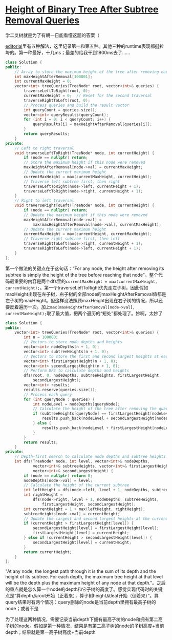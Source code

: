 # [Height of Binary Tree After Subtree Removal Queries](https://leetcode.com/problems/height-of-binary-tree-after-subtree-removal-queries)

学二叉树就是为了有朝一日能看懂这题的答案（

[editorial](https://leetcode.com/problems/height-of-binary-tree-after-subtree-removal-queries/editorial)里有五种解法，这里记录第一和第五种。其他三种的runtime表现都挺拉垮的。第一种最好，十几ms；最差的给我干到1800ms去了……
```c++
class Solution {
public:
    // Array to store the maximum height of the tree after removing each node
    int maxHeightAfterRemoval[100001];
    int currentMaxHeight = 0;
    vector<int> treeQueries(TreeNode* root, vector<int>& queries) {
        traverseLeftToRight(root, 0);
        currentMaxHeight = 0;  // Reset for the second traversal
        traverseRightToLeft(root, 0);
        // Process queries and build the result vector
        int queryCount = queries.size();
        vector<int> queryResults(queryCount);
        for (int i = 0; i < queryCount; i++) {
            queryResults[i] = maxHeightAfterRemoval[queries[i]];
        }
        return queryResults;
    }
private:
    // Left to right traversal
    void traverseLeftToRight(TreeNode* node, int currentHeight) {
        if (node == nullptr) return;
        // Store the maximum height if this node were removed
        maxHeightAfterRemoval[node->val] = currentMaxHeight;
        // Update the current maximum height
        currentMaxHeight = max(currentMaxHeight, currentHeight);
        // Traverse left subtree first, then right
        traverseLeftToRight(node->left, currentHeight + 1);
        traverseLeftToRight(node->right, currentHeight + 1);
    }
    // Right to left traversal
    void traverseRightToLeft(TreeNode* node, int currentHeight) {
        if (node == nullptr) return;
        // Update the maximum height if this node were removed
        maxHeightAfterRemoval[node->val] =
            max(maxHeightAfterRemoval[node->val], currentMaxHeight);
        // Update the current maximum height
        currentMaxHeight = max(currentHeight, currentMaxHeight);
        // Traverse right subtree first, then left
        traverseRightToLeft(node->right, currentHeight + 1);
        traverseRightToLeft(node->left, currentHeight + 1);
    }
};
```
第一个做法的关键点在于这句话：“For any node, the height after removing its subtree is simply the height of the tree before reaching that node”。整个代码最重要的内容是两个dfs里的`currentMaxHeight = max(currentMaxHeight, currentHeight);`。第一个traverseLeftToRight优先走左子树，因此假如maxHeight出现在左子树，右子树的全部node的maxHeightAfterRemoval值都是左子树的maxHeight。但这样没法照顾maxHeight出现在右子树的情况，所以还要反着遍历一次。加上`max(maxHeightAfterRemoval[node->val], currentMaxHeight);`取了最大值，把两个遍历的“短处”都处理了。妙啊，太妙了
```c++
class Solution {
public:
    vector<int> treeQueries(TreeNode* root, vector<int>& queries) {
        int n = 100000;
        // Vectors to store node depths and heights
        vector<int> nodeDepths(n + 1, 0);
        vector<int> subtreeHeights(n + 1, 0);
        // Vectors to store the first and second largest heights at each level
        vector<int> firstLargestHeight(n + 1, 0);
        vector<int> secondLargestHeight(n + 1, 0);
        // Perform DFS to calculate depths and heights
        dfs(root, 0, nodeDepths, subtreeHeights, firstLargestHeight,
            secondLargestHeight);
        vector<int> results;
        results.reserve(queries.size());
        // Process each query
        for (int queryNode : queries) {
            int nodeLevel = nodeDepths[queryNode];
            // Calculate the height of the tree after removing the query node
            if (subtreeHeights[queryNode] == firstLargestHeight[nodeLevel]) {
                results.push_back(nodeLevel + secondLargestHeight[nodeLevel] -1);
            } else {
                results.push_back(nodeLevel + firstLargestHeight[nodeLevel] -1);
            }
        }
        return results;
    }
private:
    // Depth-first search to calculate node depths and subtree heights
    int dfs(TreeNode* node, int level, vector<int>& nodeDepths,
            vector<int>& subtreeHeights, vector<int>& firstLargestHeight,
            vector<int>& secondLargestHeight) {
        if (node == nullptr) return 0;
        nodeDepths[node->val] = level;
        // Calculate the height of the current subtree
        int leftHeight = dfs(node->left, level + 1, nodeDepths, subtreeHeights,firstLargestHeight, secondLargestHeight);
        int rightHeight =
            dfs(node->right, level + 1, nodeDepths, subtreeHeights,
                firstLargestHeight, secondLargestHeight);
        int currentHeight = 1 + max(leftHeight, rightHeight);
        subtreeHeights[node->val] = currentHeight;
        // Update the largest and second largest heights at the current level
        if (currentHeight > firstLargestHeight[level]) {
            secondLargestHeight[level] = firstLargestHeight[level];
            firstLargestHeight[level] = currentHeight;
        } else if (currentHeight > secondLargestHeight[level]) {
            secondLargestHeight[level] = currentHeight;
        }
        return currentHeight;
    }
};
```
"At any node, the longest path through it is the sum of its depth and the height of its subtree. For each depth, the maximum tree height at that level will be the depth plus the maximum height of any node at that depth."。之后的重点就是怎么算一个node的depth和它子树的高度了。感觉实现代码时的关键点是“算depth从root开始（正着来），算子树height从leaf开始（倒着来）”。算query结果时有两个情况：query删除的node是当前depth里拥有最高子树的node；或者不是

为了处理这两种情况，需要记录当前depth下拥有最高子树的node和拥有第二高子树的node。假如是第一种情况，结果是有第二高子树的node的子树高度+当前depth；结果就是第一高子树高度+当前depth